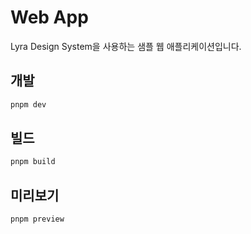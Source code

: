 # Web App

Lyra Design System을 사용하는 샘플 웹 애플리케이션입니다.

## 개발

```bash
pnpm dev
```

## 빌드

```bash
pnpm build
```

## 미리보기

```bash
pnpm preview
```


